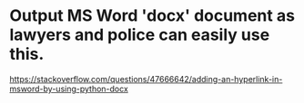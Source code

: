 # Output MS Word 'docx' document as lawyers and police can easily use this.

https://stackoverflow.com/questions/47666642/adding-an-hyperlink-in-msword-by-using-python-docx

